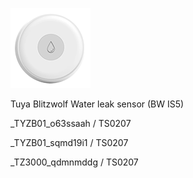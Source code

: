 ![icon](icon.png)

Tuya Blitzwolf Water leak sensor (BW IS5) 

_TYZB01_o63ssaah / TS0207

_TYZB01_sqmd19i1 / TS0207

_TZ3000_qdmnmddg / TS0207
